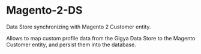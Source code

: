 # Magento-2-DS

Data Store synchronizing with Magento 2 Customer entity.

Allows to map custom profile data from the Gigya Data Store to the Magento Customer entity, and persist them into the database.

